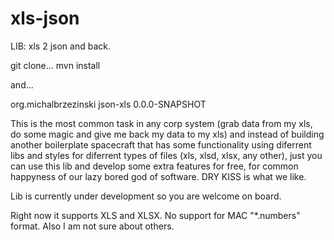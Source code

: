 # xls-json
LIB: xls 2 json and back. 

git clone...
mvn install

and...

<dependency>
    <groupId>org.michalbrzezinski</groupId>
    <artifactId>json-xls</artifactId>
    <version>0.0.0-SNAPSHOT</version>
</dependency>
  
This is the most common task in any corp system (grab data from my xls, do some magic and give me back my data to my xls) 
and instead of building another boilerplate spacecraft that has some functionality using diferrent libs and styles 
for diferrent types of files (xls, xlsd, xlsx, any other), just you can use this lib and develop some extra features 
for free, for common happyness of our lazy bored god of software. DRY KISS is what we like.

Lib is currently under development so you are welcome on board.

Right now it supports XLS and XLSX. No support for MAC "*.numbers" format.
Also I am not sure about others.

